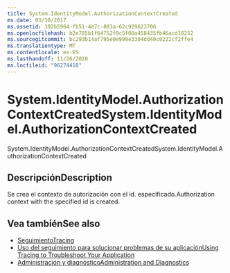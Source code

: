 ```yaml
---
title: System.IdentityModel.AuthorizationContextCreated
ms.date: 03/30/2017
ms.assetid: 392b5964-fb51-4e7c-883a-62c929623706
ms.openlocfilehash: b2e785b1f64752f0c5f08a458435fb46acd18252
ms.sourcegitcommit: bc293b14af795e0e999e3304dd40c0222cf2ffe4
ms.translationtype: MT
ms.contentlocale: es-ES
ms.lasthandoff: 11/26/2020
ms.locfileid: "96274418"
---
```

# <a name="systemidentitymodelauthorizationcontextcreated"></a><span data-ttu-id="18d84-102">System.IdentityModel.AuthorizationContextCreated</span><span class="sxs-lookup"><span data-stu-id="18d84-102">System.IdentityModel.AuthorizationContextCreated</span></span>

<span data-ttu-id="18d84-103">System.IdentityModel.AuthorizationContextCreated</span><span class="sxs-lookup"><span data-stu-id="18d84-103">System.IdentityModel.AuthorizationContextCreated</span></span>  
  
## <a name="description"></a><span data-ttu-id="18d84-104">Descripción</span><span class="sxs-lookup"><span data-stu-id="18d84-104">Description</span></span>  

 <span data-ttu-id="18d84-105">Se crea el contexto de autorización con el id. especificado.</span><span class="sxs-lookup"><span data-stu-id="18d84-105">Authorization context with the specified id is created.</span></span>  
  
## <a name="see-also"></a><span data-ttu-id="18d84-106">Vea también</span><span class="sxs-lookup"><span data-stu-id="18d84-106">See also</span></span>

- [<span data-ttu-id="18d84-107">Seguimiento</span><span class="sxs-lookup"><span data-stu-id="18d84-107">Tracing</span></span>](index.md)
- [<span data-ttu-id="18d84-108">Uso del seguimiento para solucionar problemas de su aplicación</span><span class="sxs-lookup"><span data-stu-id="18d84-108">Using Tracing to Troubleshoot Your Application</span></span>](using-tracing-to-troubleshoot-your-application.md)
- [<span data-ttu-id="18d84-109">Administración y diagnóstico</span><span class="sxs-lookup"><span data-stu-id="18d84-109">Administration and Diagnostics</span></span>](../index.md)
